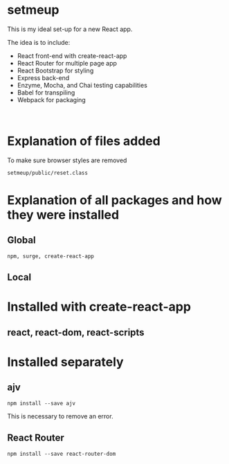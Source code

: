 # setmeup

This is my ideal set-up for a new React app.
<br>

The idea is to include:
<br>
 - React front-end with create-react-app
 - React Router for multiple page app
 - React Bootstrap for styling
 - Express back-end
 - Enzyme, Mocha, and Chai testing capabilities
 - Babel for transpiling
 - Webpack for packaging

<br>

# Explanation of files added

To make sure browser styles are removed
```
setmeup/public/reset.class
```

# Explanation of all packages and how they were installed

## Global

```
npm, surge, create-react-app
```

## Local

# Installed with create-react-app

## react, react-dom, react-scripts

# Installed separately
## ajv

```
npm install --save ajv
```

This is necessary to remove an error.


## React Router

```
npm install --save react-router-dom
```
